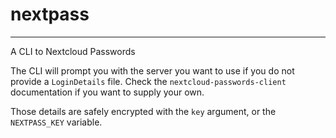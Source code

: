 # nextpass
---

A CLI to Nextcloud Passwords

The CLI will prompt you with the server you want to use if you do not provide a `LoginDetails` file. Check the `nextcloud-passwords-client` documentation if you want to supply your own.

Those details are safely encrypted with the `key` argument, or the `NEXTPASS_KEY` variable.
